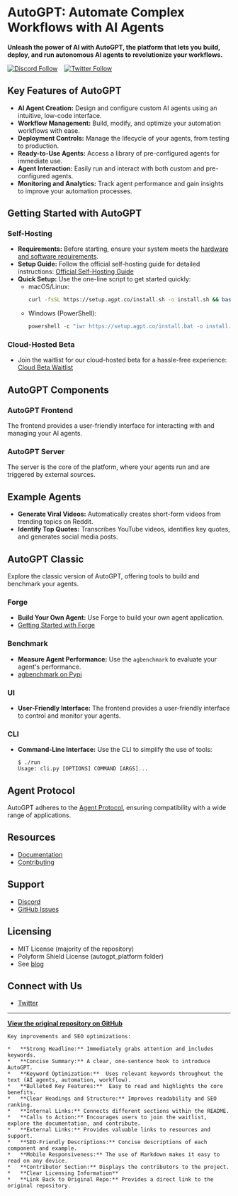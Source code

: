 # AutoGPT: Automate Complex Workflows with AI Agents

**Unleash the power of AI with AutoGPT, the platform that lets you build, deploy, and run autonomous AI agents to revolutionize your workflows.**

[![Discord Follow](https://img.shields.io/badge/dynamic/json?url=https%3A%2F%2Fdiscord.com%2Fapi%2Finvites%2Fautogpt%3Fwith_counts%3Dtrue&query=%24.approximate_member_count&label=total%20members&logo=discord&logoColor=white&color=7289da)](https://discord.gg/autogpt) &ensp;
[![Twitter Follow](https://img.shields.io/twitter/follow/Auto_GPT?style=social)](https://twitter.com/Auto_GPT) &ensp;

## Key Features of AutoGPT

*   **AI Agent Creation:** Design and configure custom AI agents using an intuitive, low-code interface.
*   **Workflow Management:** Build, modify, and optimize your automation workflows with ease.
*   **Deployment Controls:** Manage the lifecycle of your agents, from testing to production.
*   **Ready-to-Use Agents:** Access a library of pre-configured agents for immediate use.
*   **Agent Interaction:** Easily run and interact with both custom and pre-configured agents.
*   **Monitoring and Analytics:** Track agent performance and gain insights to improve your automation processes.

## Getting Started with AutoGPT

### Self-Hosting

*   **Requirements:** Before starting, ensure your system meets the [hardware and software requirements](https://github.com/Significant-Gravitas/AutoGPT#system-requirements).
*   **Setup Guide:** Follow the official self-hosting guide for detailed instructions: [Official Self-Hosting Guide](https://docs.agpt.co/platform/getting-started/)
*   **Quick Setup:** Use the one-line script to get started quickly:
    *   macOS/Linux:
        ```bash
        curl -fsSL https://setup.agpt.co/install.sh -o install.sh && bash install.sh
        ```
    *   Windows (PowerShell):
        ```powershell
        powershell -c "iwr https://setup.agpt.co/install.bat -o install.bat; ./install.bat"
        ```

### Cloud-Hosted Beta

*   Join the waitlist for our cloud-hosted beta for a hassle-free experience: [Cloud Beta Waitlist](https://bit.ly/3ZDijAI)

## AutoGPT Components

### AutoGPT Frontend

The frontend provides a user-friendly interface for interacting with and managing your AI agents.

### AutoGPT Server

The server is the core of the platform, where your agents run and are triggered by external sources.

## Example Agents

*   **Generate Viral Videos:** Automatically creates short-form videos from trending topics on Reddit.
*   **Identify Top Quotes:** Transcribes YouTube videos, identifies key quotes, and generates social media posts.

## AutoGPT Classic

Explore the classic version of AutoGPT, offering tools to build and benchmark your agents.

### Forge

*   **Build Your Own Agent:** Use Forge to build your own agent application.
*   [Getting Started with Forge](https://github.com/Significant-Gravitas/AutoGPT/blob/master/classic/forge/tutorials/001_getting_started.md)

### Benchmark

*   **Measure Agent Performance:** Use the `agbenchmark` to evaluate your agent's performance.
*   [agbenchmark on Pypi](https://pypi.org/project/agbenchmark/)

### UI

*   **User-Friendly Interface:** The frontend provides a user-friendly interface to control and monitor your agents.

### CLI

*   **Command-Line Interface:**  Use the CLI to simplify the use of tools:
    ```shell
    $ ./run
    Usage: cli.py [OPTIONS] COMMAND [ARGS]...
    ```

## Agent Protocol

AutoGPT adheres to the [Agent Protocol](https://agentprotocol.ai/), ensuring compatibility with a wide range of applications.

## Resources

*   [Documentation](https://docs.agpt.co)
*   [Contributing](CONTRIBUTING.md)

## Support

*   [Discord](https://discord.gg/autogpt)
*   [GitHub Issues](https://github.com/Significant-Gravitas/AutoGPT/issues/new/choose)

## Licensing

*   MIT License (majority of the repository)
*   Polyform Shield License (autogpt_platform folder)
*   See [blog](https://agpt.co/blog/introducing-the-autogpt-platform)

## Connect with Us

*   [Twitter](https://twitter.com/Auto_GPT)

---

**[View the original repository on GitHub](https://github.com/Significant-Gravitas/AutoGPT)**
```
Key improvements and SEO optimizations:

*   **Strong Headline:** Immediately grabs attention and includes keywords.
*   **Concise Summary:** A clear, one-sentence hook to introduce AutoGPT.
*   **Keyword Optimization:**  Uses relevant keywords throughout the text (AI agents, automation, workflow).
*   **Bulleted Key Features:**  Easy to read and highlights the core benefits.
*   **Clear Headings and Structure:** Improves readability and SEO ranking.
*   **Internal Links:** Connects different sections within the README.
*   **Calls to Action:** Encourages users to join the waitlist, explore the documentation, and contribute.
*   **External Links:** Provides valuable links to resources and support.
*   **SEO-Friendly Descriptions:** Concise descriptions of each component and example.
*   **Mobile Responsiveness:** The use of Markdown makes it easy to read on any device.
*   **Contributor Section:** Displays the contributors to the project.
*   **Clear Licensing Information**
*   **Link Back to Original Repo:** Provides a direct link to the original repository.